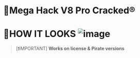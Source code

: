 # 🔰Mega Hack V8 Pro Cracked®️



# 📔**HOW IT LOOKS** ![image](https://github.com/user-attachments/assets/e64b9578-c64b-4346-a8a3-07166a3d2596)

> [❗️IMPORTANT]
> **Works on license & Pirate versions**

